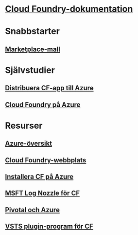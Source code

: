 # [Cloud Foundry-dokumentation](index.md)
# Snabbstarter
## [Marketplace-mall](https://azuremarketplace.microsoft.com/marketplace/apps/pivotal.pivotal-cloud-foundry)
# Självstudier
## [Distribuera CF-app till Azure](/azure/virtual-machines/linux/cloudfoundry-deploy-your-first-app)
## [Cloud Foundry på Azure](/azure/virtual-machines/linux/cloudfoundry-get-started)
# Resurser
## [Azure-översikt](https://azure.microsoft.com/roadmap/)
## [Cloud Foundry-webbplats](https://docs.cloudfoundry.org/)
## [Installera CF på Azure](https://docs.pivotal.io/pivotalcf/1-11/customizing/pcf_azure.html)
## [MSFT Log Nozzle för CF](https://github.com/Azure/oms-log-analytics-firehose-nozzle)
## [Pivotal och Azure](https://pivotal.io/partners/microsoft)
## [VSTS plugin-program för CF](https://github.com/Microsoft/vsts-cloudfoundry)
